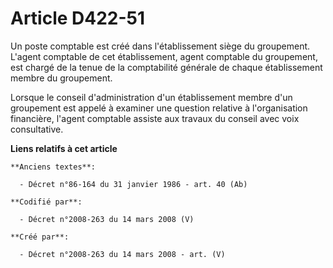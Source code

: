 # Article D422-51

Un poste comptable est créé dans l'établissement siège du groupement. L'agent comptable de cet établissement, agent comptable
du groupement, est chargé de la tenue de la comptabilité générale de chaque établissement membre du groupement.

Lorsque le conseil d'administration d'un établissement membre d'un groupement est appelé à examiner une question relative à
l'organisation financière, l'agent comptable assiste aux travaux du conseil avec voix consultative.

**Liens relatifs à cet article**

	**Anciens textes**:

	  - Décret n°86-164 du 31 janvier 1986 - art. 40 (Ab)

	**Codifié par**:

	  - Décret n°2008-263 du 14 mars 2008 (V)

	**Créé par**:

	  - Décret n°2008-263 du 14 mars 2008 - art. (V)
